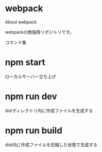 # webpack
About webpack

webpackの勉強用リポジトリです。

コマンド集
# npm start
ローカルサーバー立ち上げ

# npm run dev
distディレクトリ内に作成ファイルを生成する

# npm run build
dist内に作成ファイルを圧縮した状態で生成する

